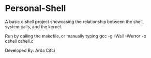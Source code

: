 # Personal-Shell
A basic c shell project showcasing the relationship between the shell, system calls, and the kernel.

Run by calling the makefile, or manually typing gcc -g -Wall -Werror -o cshell cshell.c

Developed By: Arda Cifci
